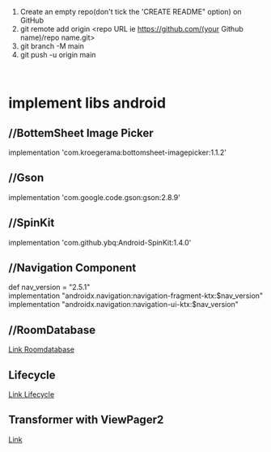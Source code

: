 1. Create an empty repo(don't tick the 'CREATE README" option) on GitHub
2. git remote add origin <repo URL ie https://github.com/(your Github name)/repo name.git>
3. git branch -M main
4. git push -u origin main

<br/>
<h1> implement libs android </h1>
<h2> //BottemSheet Image Picker </h2>
implementation 'com.kroegerama:bottomsheet-imagepicker:1.1.2'

<h2> //Gson </h2>
implementation 'com.google.code.gson:gson:2.8.9'
  
<h2> //SpinKit </h2>
implementation 'com.github.ybq:Android-SpinKit:1.4.0'

<h2> //Navigation Component </h2>
def nav_version = "2.5.1" <br/>
implementation "androidx.navigation:navigation-fragment-ktx:$nav_version" <br/>
implementation "androidx.navigation:navigation-ui-ktx:$nav_version" <br/>

<h2> //RoomDatabase </h2>
<a href="https://developer.android.com/training/data-storage/room"> Link Roomdatabase </a>
  
<h2> Lifecycle </h2>
<a href="https://developer.android.com/jetpack/androidx/releases/lifecycle#declaring_dependencies"> Link Lifecycle </a>

<h2> Transformer with ViewPager2 </h2>
<a href="https://developer.android.com/develop/ui/views/animations/screen-slide-2"> Link </a>
